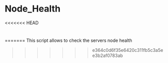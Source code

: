 # Node_Health

<<<<<<< HEAD
#
=======
This script allows to check the servers node health
>>>>>>> e364c0d6f35e6420c311fb5c3a5ee3b2af0783ab
